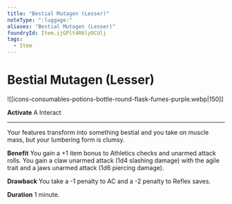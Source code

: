 ```yaml
---
title: "Bestial Mutagen (Lesser)"
noteType: ":luggage:"
aliases: "Bestial Mutagen (Lesser)"
foundryId: Item.ijGPlt4R6lyOCUlj
tags:
  - Item
---
```


# Bestial Mutagen (Lesser)
![[icons-consumables-potions-bottle-round-flask-fumes-purple.webp|150]]

**Activate** A Interact

* * *

Your features transform into something bestial and you take on muscle mass, but your lumbering form is clumsy.

**Benefit** You gain a +1 item bonus to Athletics checks and unarmed attack rolls. You gain a claw unarmed attack (1d4 slashing damage) with the agile trait and a jaws unarmed attack (1d6 piercing damage).

**Drawback** You take a -1 penalty to AC and a -2 penalty to Reflex saves.

**Duration** 1 minute.



